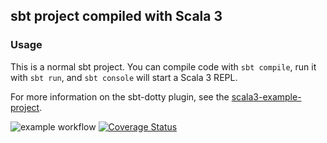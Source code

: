 ## sbt project compiled with Scala 3

### Usage

This is a normal sbt project. You can compile code with `sbt compile`, run it with `sbt run`, and `sbt console` will start a Scala 3 REPL.

For more information on the sbt-dotty plugin, see the
[scala3-example-project](https://github.com/scala/scala3-example-project/blob/main/README.md).


![example workflow](https://github.com/JannisLiebscher/shutthebox/actions/workflows/scala.yml/badge.svg)
[![Coverage Status](https://coveralls.io/repos/github/JannisLiebscher/shutthebox/badge.svg?branch=master)](https://coveralls.io/github/JannisLiebscher/shutthebox?branch=master)
